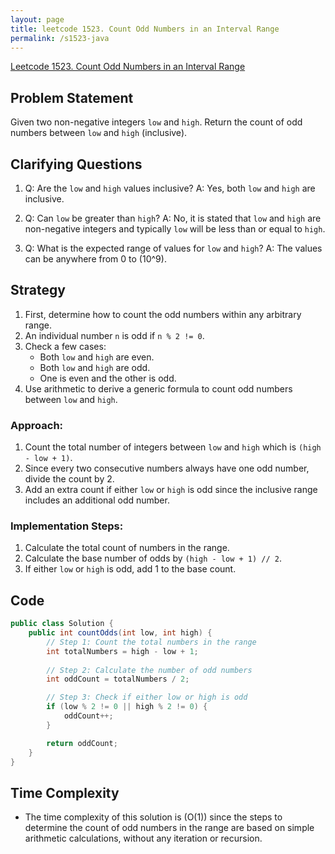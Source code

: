 ```yaml
---
layout: page
title: leetcode 1523. Count Odd Numbers in an Interval Range
permalink: /s1523-java
---
```

[Leetcode 1523. Count Odd Numbers in an Interval Range](https://algoadvance.github.io/algoadvance/l1523)
## Problem Statement
Given two non-negative integers `low` and `high`. Return the count of odd numbers between `low` and `high` (inclusive).

## Clarifying Questions
1. Q: Are the `low` and `high` values inclusive?
   A: Yes, both `low` and `high` are inclusive.
   
2. Q: Can `low` be greater than `high`?
   A: No, it is stated that `low` and `high` are non-negative integers and typically `low` will be less than or equal to `high`.

3. Q: What is the expected range of values for `low` and `high`?
   A: The values can be anywhere from 0 to \(10^9\).

## Strategy
1. First, determine how to count the odd numbers within any arbitrary range.
2. An individual number `n` is odd if `n % 2 != 0`.
3. Check a few cases:
   - Both `low` and `high` are even.
   - Both `low` and `high` are odd.
   - One is even and the other is odd.
4. Use arithmetic to derive a generic formula to count odd numbers between `low` and `high`.

### Approach:
1. Count the total number of integers between `low` and `high` which is `(high - low + 1)`.
2. Since every two consecutive numbers always have one odd number, divide the count by 2.
3. Add an extra count if either `low` or `high` is odd since the inclusive range includes an additional odd number.

### Implementation Steps:
1. Calculate the total count of numbers in the range.
2. Calculate the base number of odds by `(high - low + 1) // 2`.
3. If either `low` or `high` is odd, add 1 to the base count.

## Code

```java
public class Solution {
    public int countOdds(int low, int high) {
        // Step 1: Count the total numbers in the range
        int totalNumbers = high - low + 1;
        
        // Step 2: Calculate the number of odd numbers
        int oddCount = totalNumbers / 2;

        // Step 3: Check if either low or high is odd
        if (low % 2 != 0 || high % 2 != 0) {
            oddCount++;
        }

        return oddCount;
    }
}
```

## Time Complexity
- The time complexity of this solution is \(O(1)\) since the steps to determine the count of odd numbers in the range are based on simple arithmetic calculations, without any iteration or recursion.